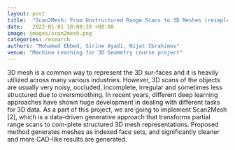 ```yaml
---
layout: post
title:  "Scan2Mesh: From Unstructured Range Scans to 3D Meshes (reimplementation)"
date:   2022-01-01 18:08:39 +00:00
image: images/scan2mesh.png
categories: research
authors: "Mohamed Ebbed, Sirine Ayadi, Nijat Ibrahimov"
venue: "Machine Learning for 3D Geometry course project"
---
```


3D mesh is a common way to represent the 3D sur-faces and it is heavily utilized across many various industries. However, 3D scans of the objects are usually very noisy, occluded, incomplete, irregular and sometimes less structured due to oversmoothing. In recent years, different deep learning approaches have shown huge development in dealing with different tasks for 3D data. As a part of this project, we are going to implement Scan2Mesh [2], which is a data-driven generative approach that transforms partial range scans to com-plete structured 3D mesh representations. Proposed method generates meshes as indexed face sets, and significantly cleaner and more CAD-like results are generated.